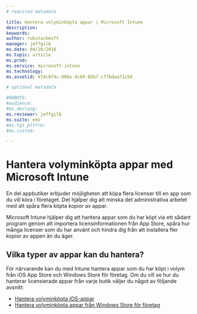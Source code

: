 ```yaml
---
# required metadata

title: Hantera volyminköpta appar | Microsoft Intune
description:
keywords:
author: robstackmsft
manager: jeffgilb
ms.date: 04/28/2016
ms.topic: article
ms.prod:
ms.service: microsoft-intune
ms.technology:
ms.assetid: 674c8f4c-00be-4c69-85b7-cf7bdaa71c94

# optional metadata

#ROBOTS:
#audience:
#ms.devlang:
ms.reviewer: jeffgilb
ms.suite: ems
#ms.tgt_pltfrm:
#ms.custom:

---
```


# Hantera volyminköpta appar med Microsoft Intune

En del appbutiker erbjuder möjligheten att köpa flera licenser till en app som du vill köra i företaget. Det hjälper dig att minska det administrativa arbetet med att spåra flera köpta kopior av appar.

Microsoft Intune hjälper dig att hantera appar som du har köpt via ett sådant program genom att importera licensinformationen från App Store, spåra hur många licenser som du har använt och hindra dig från att installera fler kopior av appen än du äger.

## Vilka typer av appar kan du hantera?

För närvarande kan du med Intune hantera appar som du har köpt i volym från iOS App Store och Windows Store för företag.
Om du vill se hur du hanterar licensierade appar från varje butik väljer du något av följande avsnitt:

- [Hantera volyminköpta iOS-appar](manage-ios-apps-you-purchased-through-a-volume-purchase-program-with-microsoft-intune.md)
- [Hantera volyminköpta appar från Windows Store för företag](manage-apps-you-purchased-from-the-windows-store-for-business-with-microsoft-intune.md)





<!--HONumber=May16_HO2-->


